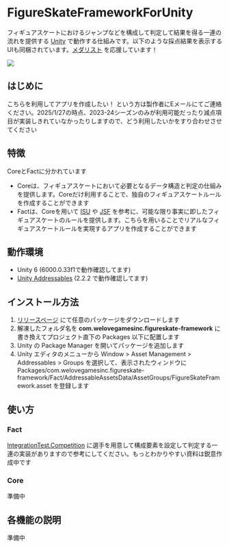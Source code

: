# FigureSkateFrameworkForUnity

フィギュアスケートにおけるジャンプなどを構成して判定して結果を得る一連の流れを提供する [Unity](https://unity.com/) で動作する仕組みです。以下のような採点結果を表示するUIも同梱されています。[メダリスト](https://afternoon.kodansha.co.jp/c/medalist/) を応援しています！

![](https://github.com/user-attachments/assets/9ac07e5c-74f3-43b8-9633-12786301212d)

## はじめに

こちらを利用してアプリを作成したい！ という方は製作者にEメールにてご連絡ください。2025/1/27の時点、2023-24シーズンのみが利用可能だったり減点項目が実装しきれていなかったりしますので、どう利用したいかをすり合わせさせてください

## 特徴

CoreとFactに分かれています
- Coreは、フィギュアスケートにおいて必要となるデータ構造と判定の仕組みを提供します。Coreだけ利用することで、独自のフィギュアスケートルールを作成することができます
- Factは、Coreを用いて [ISU](https://current.isu.org/) や [JSF](https://www.jsfresults.com/index.htm) を参考に、可能な限り事実に即したフィギュアスケートのルールを提供します。こちらを用いることでリアルなフィギュアスケートルールを実現するアプリを作成することができます

## 動作環境

- Unity 6 (6000.0.33f1で動作確認してます)
- [Unity Addressables](https://docs.unity3d.com/Packages/com.unity.addressables@2.2/manual/index.html) (2.2.2 で動作確認してます)

## インストール方法

1. [リリースページ](https://github.com/wlg-shinya/FigureSkateFrameworkForUnity/releases) にて任意のパッケージをダウンロードします
2. 解凍したフォルダ名を **com.welovegamesinc.figureskate-framework** に書き換えてプロジェクト直下の Packages 以下に配置します
3. Unity の Package Manager を開いてパッケージを追加します
4. Unity エディタのメニューから Window > Asset Management > Addressables > Groups を選択して、表示されたウィンドウに Packages/com.welovegamesinc.figureskate-framework/Fact/AddressableAssetsData/AssetGroups/FigureSkateFramework.asset を登録します

## 使い方
### Fact
[IntegrationTest.Competition](https://github.com/wlg-shinya/FigureSkateFrameworkForUnity/blob/d38c282963d525bbf30f65f22f628cc72b6632b4/Tests/Fact/Runtime/IntegrationTest.cs#L21C28-L21C39) に選手を用意して構成要素を設定して判定する一連の実装がありますので参考にしてください。もっとわかりやすい資料は鋭意作成中です

### Core

準備中

## 各機能の説明

準備中
